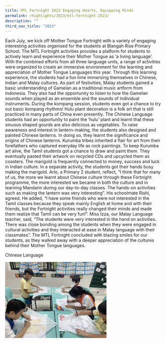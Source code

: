 ```yaml
---
title: MTL Fortnight 2023 Engaging Hearts, Equipping Minds
permalink: /highlights/2023/mtl-fortnight-2023/
description: ""
third_nav_title: "2023"
---
```

Each July, we kick off Mother Tongue Fortnight with a variety of engaging interesting activities organised for the students at Blangah Rise Primary School. The MTL Fortnight activities provides a platform for students to actively learn and experience their Mother Tongue as ‘a living language’. 
With the combined efforts from all three language units, a range of activities were organized to create an immersive environment for the learning and appreciation of Mother Tongue Languages this year. Through this learning experience, the students had a fun time immersing themselves in Chinese, Indian and Malay cultures. 
As part of festivities, Malay students gained a basic understanding of Gamelan as a traditional music artform from Indonesia. They also had the opportunity to listen to how the Gamelan sounds when played as an ensemble and the sounds of individual instruments. During the kompang session, students even got a chance to try out basic kompang rhythms!
Hulu plant decoration is a folk art that is still practiced in many parts of China even presently. The Chinese Language students had an opportunity to paint the ‘hulu’ plant and learnt that these sinuous shaped gourds are also delicious as vegetables. To raise  awareness and interest in lantern-making, the students also designed and painted Chinese lanterns. In doing so, they learnt the significance and origins of Chinese lanterns.
Kurumba tribes inherited a flair for art from their forefathers who captured everyday life as rock paintings. To keep Kurumba art alive, the Tamil students got a chance to draw and paint them. They eventually pasted their artwork on recycled CDs and upcycled them as coasters. The marigold is frequently connected to money, success and luck in Indian culture. In a separate activity, the students got their hands busy making the marigold.
Arlo, a Primary 2 student, reflect, “I think that for many of us, the more we learnt about Chinese culture through these Fortnight programme, the more interested we became in both the culture and in learning Mandarin during our day-to-day classes. The hands-on activities such as making the lantern was very interesting”.
His schoolmate Rishi, agreed. He added, “I have some friends who were not interested in the Tamil classes because they speak mainly English at home and with their friends, but the Fortnight activities really changed their minds and made them realize that Tamil can be very fun!”.
Miss Izza, our Malay Language teacher, said, “The students were very interested in the hand on activities. There was close bonding among the students when they were engaged in cultural activities and they interacted at ease in Malay language with their classmates”.
The MTL Fortnight concluded with blazing smiles for our students, as they walked away with a deeper appreciation of the cultures behind their Mother Tongue languages.

<p></p>Chinese Language<p>
<img style="width: 65%;" src="/images/2023%20Photos/Highlights/MTL%20Fortnight/kite%20painting.jpg"></p>